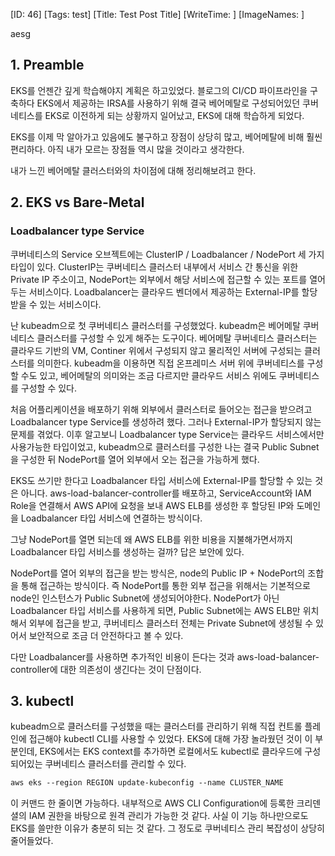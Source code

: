 [ID: 46]
[Tags: test]
[Title: Test Post Title]
[WriteTime: ]
[ImageNames: ]

aesg

## 1. Preamble


EKS를 언젠간 깊게 학습해야지 계획은 하고있었다. 블로그의 CI/CD 파이프라인을 구축하다 EKS에서 제공하는 IRSA를 사용하기 위해 결국 베어메탈로 구성되어있던 쿠버네티스를 EKS로 이전하게 되는 상황까지 일어났고, EKS에 대해 학습하게 되었다.

EKS를 이제 막 알아가고 있음에도 불구하고 장점이 상당히 많고, 베어메탈에 비해 훨씬 편리하다. 아직 내가 모르는 장점들 역시 많을 것이라고 생각한다.

내가 느낀 베어메탈 클러스터와의 차이점에 대해 정리해보려고 한다.

## 2. EKS vs Bare-Metal


### Loadbalancer type Service


쿠버네티스의 Service 오브젝트에는 ClusterIP / Loadbalancer / NodePort 세 가지 타입이 있다. ClusterIP는 쿠버네티스 클러스터 내부에서 서비스 간 통신을 위한 Private IP 주소이고, NodePort는 외부에서 해당 서비스에 접근할 수 있는 포트를 열어두는 서비스이다. Loadbalancer는 클라우드 벤더에서 제공하는 External-IP를 할당받을 수 있는 서비스이다.

난 kubeadm으로 첫 쿠버네티스 클러스터를 구성했었다. kubeadm은 베어메탈 쿠버네티스 클러스터를 구성할 수 있게 해주는 도구이다. 베어메탈 쿠버네티스 클러스터는 클라우드 기반의 VM, Continer 위에서 구성되지 않고 물리적인 서버에 구성되는 클러스터를 의미한다. kubeadm을 이용하면 직접 온프레미스 서버 위에 쿠버네티스를 구성할 수도 있고, 베어메탈의 의미와는 조금 다르지만 클라우드 서비스 위에도 쿠버네티스를 구성할 수 있다.

처음 어플리케이션을 배포하기 위해 외부에서 클러스터로 들어오는 접근을 받으려고 Loadbalancer type Service를 생성하려 했다. 그러나 External-IP가 할당되지 않는 문제를 겪었다. 이후 알고보니 Loadbalancer type Service는 클라우드 서비스에서만 사용가능한 타입이었고, kubeadm으로 클러스터를 구성한 나는 결국 Public Subnet을 구성한 뒤 NodePort를 열어 외부에서 오는 접근을 가능하게 했다.

EKS도 쓰기만 한다고 Loadbalancer 타입 서비스에 External-IP를 할당할 수 있는 것은 아니다. aws-load-balancer-controller를 배포하고, ServiceAccount와 IAM Role을 연결해서 AWS API에 요청을 보내 AWS ELB를 생성한 후 할당된 IP와 도메인을 Loadbalancer 타입 서비스에 연결하는 방식이다.

그냥 NodePort를 열면 되는데 왜 AWS ELB를 위한 비용을 지불해가면서까지 Loadbalancer 타입 서비스를 생성하는 걸까? 답은 보안에 있다.

NodePort를 열어 외부의 접근을 받는 방식은, node의 Public IP + NodePort의 조합을 통해 접근하는 방식이다. 즉 NodePort를 통한 외부 접근을 위해서는 기본적으로 node인 인스턴스가 Public Subnet에 생성되어야한다. NodePort가 아닌 Loadbalancer 타입 서비스를 사용하게 되면, Public Subnet에는 AWS ELB만 위치해서 외부에 접근을 받고, 쿠버네티스 클러스터 전체는 Private Subnet에 생성될 수 있어서 보안적으로 조금 더 안전하다고 볼 수 있다. 

다만 Loadbalancer를 사용하면 추가적인 비용이 든다는 것과 aws-load-balancer-controller에 대한 의존성이 생긴다는 것이 단점이다.

## 3. kubectl


kubeadm으로 클러스터를 구성했을 때는 클러스터를 관리하기 위해 직접 컨트롤 플레인에 접근해야 kubectl CLI를 사용할 수 있었다. EKS에 대해 가장 놀라웠던 것이 이 부분인데, EKS에서는 EKS context를 추가하면 로컬에서도 kubectl로 클라우드에 구성되어있는 쿠버네티스 클러스터를 관리할 수 있다.

```dockerfile
aws eks --region REGION update-kubeconfig --name CLUSTER_NAME
```


이 커맨드 한 줄이면 가능하다. 내부적으로 AWS CLI Configuration에 등록한 크리덴셜의 IAM 권한을 바탕으로 원격 관리가 가능한 것 같다. 사실 이 기능 하나만으로도 EKS를 쓸만한 이유가 충분히 되는 것 같다. 그 정도로 쿠버네티스 관리 복잡성이 상당히 줄어들었다.